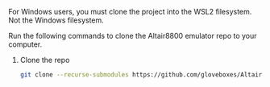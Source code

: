 For Windows users, you must clone the project into the WSL2 filesystem. Not the Windows filesystem.

Run the following commands to clone the Altair8800 emulator repo to your computer.

1. Clone the repo

    ```bash
    git clone --recurse-submodules https://github.com/gloveboxes/Altair-8800-Emulator
    ```
